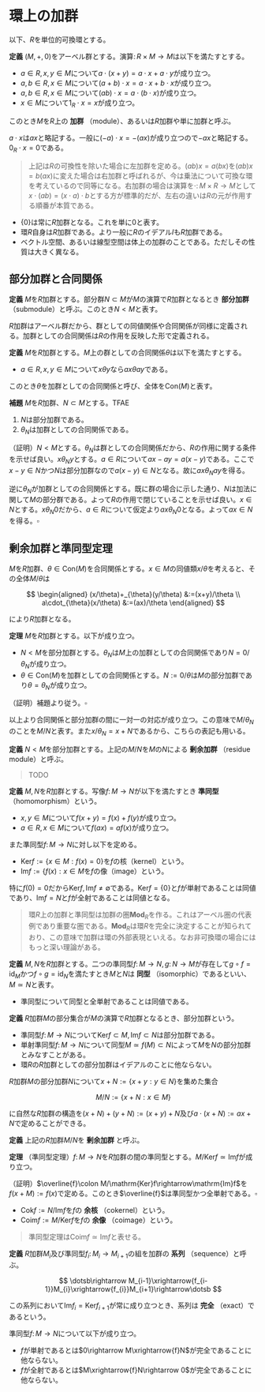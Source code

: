 
# 環上の加群

以下、$R$を単位的可換環とする。

__定義__ $(M, +, 0)$をアーベル群とする。演算$\colon R\times M\rightarrow M$は以下を満たすとする。

- $a\in R, x, y\in M$について$a\cdot(x+y)=a\cdot x+a\cdot y$が成り立つ。
- $a, b\in R, x\in M$について$(a+b)\cdot x=a\cdot x+b\cdot x$が成り立つ。
- $a, b\in R, x\in M$について$(ab)\cdot x=a\cdot(b\cdot x)$が成り立つ。
- $x\in M$について$1_{R}\cdot x=x$が成り立つ。

このとき$M$を$R$上の **加群** （module）、あるいは$R$加群や単に加群と呼ぶ。

$a\cdot x$は$ax$と略記する。一般に$(-a)\cdot x=-(ax)$が成り立つので$-ax$と略記する。$0_{R}\cdot x=0$である。

> 上記は$R$の可換性を除いた場合に左加群を定める。$(ab)x=a(bx)$を$(ab)x=b(ax)$に変えた場合は右加群と呼ばれるが、今は乗法について可換な環を考えているので同等になる。右加群の場合は演算を$\cdot\colon M\times R\rightarrow M$として$x\cdot (ab)=(x\cdot a)\cdot b$とする方が標準的だが、左右の違いは$R$の元が作用する順番が本質である。

- $\lbrace 0 \rbrace$は常に$R$加群となる。これを単に$0$と表す。
- 環$R$自身は$R$加群である。より一般に$R$のイデアル$I$も$R$加群である。
- ベクトル空間、あるいは線型空間は体上の加群のことである。ただしその性質は大きく異なる。




## 部分加群と合同関係

__定義__ $M$を$R$加群とする。部分群$N\subset M$が$M$の演算で$R$加群となるとき **部分加群** （submodule）と呼ぶ。このとき$N\lt M$と表す。

$R$加群はアーベル群だから、群としての同値関係や合同関係が同様に定義される。加群としての合同関係は$R$の作用を反映した形で定義される。

__定義__ $M$を$R$加群とする。$M$上の群としての合同関係$\theta$は以下を満たすとする。

- $a\in R, x, y\in M$について$x\theta y$なら$ax\theta ay$である。

このとき$\theta$を加群としての合同関係と呼び、全体を$\mathrm{Con}(M)$と表す。

__補題__ $M$を$R$加群、$N\subset M$とする。TFAE

1. $N$は部分加群である。
1. $\theta_{N}$は加群としての合同関係である。

（証明）$N\lt M$とする。$\theta_{N}$は群としての合同関係だから、$R$の作用に関する条件を示せば良い。$x\theta_{N}y$とする。$a\in R$について$ax-ay=a(x-y)$である。ここで$x-y\in N$かつ$N$は部分加群なので$a(x-y)\in N$となる。故に$ax\theta_{N}ay$を得る。

逆に$\theta_{N}$が加群としての合同関係とする。既に群の場合に示した通り、$N$は加法に関して$M$の部分群である。よって$R$の作用で閉じていることを示せば良い。$x\in N$とする。$x\theta_{N}0$だから、$a\in R$について仮定より$ax\theta_{N}0$となる。よって$ax\in N$を得る。$\square$




## 剰余加群と準同型定理

$M$を$R$加群、$\theta\in\mathrm{Con}(M)$を合同関係とする。$x\in M$の同値類$x/\theta$を考えると、その全体$M/\theta$は

$$
\begin{aligned}
(x/\theta)+_{\theta}(y/\theta) &:=(x+y)/\theta \\
a\cdot_{\theta}(x/\theta) &:=(ax)/\theta
\end{aligned}
$$

により$R$加群となる。

__定理__ $M$を$R$加群とする。以下が成り立つ。

- $N\lt M$を部分加群とする。$\theta_{N}$は$M$上の加群としての合同関係であり$N=0/\theta_{N}$が成り立つ。
- $\theta\in\mathrm{Con}(M)$を加群としての合同関係とする。$N:=0/\theta$は$M$の部分加群であり$\theta=\theta_{N}$が成り立つ。

（証明）補題より従う。$\square$

以上より合同関係と部分加群の間に一対一の対応が成り立つ。この意味で$M/\theta_{N}$のことを$M/N$と表す。また$x/\theta_{N}=x+N$であるから、こちらの表記も用いる。

__定義__ $N\lt M$を部分加群とする。上記の$M/N$を$M$の$N$による **剰余加群** （residue module）と呼ぶ。

> TODO

__定義__ $M, N$を$R$加群とする。写像$f\colon M\rightarrow N$が以下を満たすとき **準同型** （homomorphism）という。

- $x, y\in M$について$f(x+y)=f(x)+f(y)$が成り立つ。
- $a\in R, x\in M$について$f(ax)=af(x)$が成り立つ。

また準同型$f\colon M\rightarrow N$に対し以下を定める。

- $\mathrm{Ker}f:=\lbrace x\in M : f(x)=0 \rbrace$を$f$の核（kernel）という。
- $\mathrm{Im}f:=\lbrace f(x) : x\in M$を$f$の像（image）という。

特に$f(0)=0$だから$\mathrm{Ker}f, \mathrm{Im}f\neq\emptyset$である。$\mathrm{Ker}f=\lbrace 0 \rbrace$と$f$が単射であることは同値であり、$\mathrm{Im}f=N$と$f$が全射であることは同値となる。

> 環$R$上の加群と準同型は加群の圏$\mathbf{Mod}_{R}$を作る。これはアーベル圏の代表例であり重要な圏である。$\mathbf{Mod}_{R}$は環$R$を完全に決定することが知られており、この意味で加群は環の外部表現といえる。なお非可換環の場合にはもっと深い理論がある。

__定義__ $M, N$を$R$加群とする。二つの準同型$f\colon M\rightarrow N, g\colon N\rightarrow M$が存在して$g\circ f=\mathrm{id}_{M}$かつ$f\circ g=\mathrm{id}_{N}$を満たすとき$M$と$N$は **同型** （isomorphic）であるといい、$M\simeq N$と表す。

- 準同型について同型と全単射であることは同値である。

__定義__ $R$加群$M$の部分集合が$M$の演算で$R$加群となるとき、部分加群という。

- 準同型$f\colon M\rightarrow N$について$\mathrm{Ker}f\subset M, \mathrm{Im}f\subset N$は部分加群である。
- 単射準同型$f\colon M\rightarrow N$について同型$M\simeq f(M)\subset N$によって$M$を$N$の部分加群とみなすことがある。
- 環$R$の$R$加群としての部分加群はイデアルのことに他ならない。

$R$加群$M$の部分加群$N$について$x+N:=\lbrace x+y : y\in N \rbrace$を集めた集合

$$
M/N:=\lbrace x+N : x\in M \rbrace
$$

に自然な$R$加群の構造を$(x+N)+(y+N):=(x+y)+N$及び$a\cdot(x+N):=ax+N$で定めることができる。

__定義__ 上記の$R$加群$M/N$を **剰余加群** と呼ぶ。

__定理__ （準同型定理）$f\colon M\rightarrow N$を$R$加群の間の準同型とする。$M/\mathrm{Ker}f\simeq\mathrm{Im}f$が成り立つ。

（証明）$\overline{f}\colon M/\mathrm{Ker}f\rightarrow\mathrm{Im}f$を$f(x+M):=f(x)$で定める。このとき$\overline{f}$は準同型かつ全単射である。$\square$

- $\mathrm{Cok}f:=N/\mathrm{Im}f$を$f$の **余核** （cokernel）という。
- $\mathrm{Coim}f:=M/\mathrm{Ker}f$を$f$の **余像** （coimage）という。

> 準同型定理は$\mathrm{Coim}f\simeq\mathrm{Im}f$と表せる。

__定義__ $R$加群$M_{i}$及び準同型$f_{i}\colon M_{i}\rightarrow M_{i+1}$の組を加群の **系列** （sequence）と呼ぶ。

$$
\dotsb\rightarrow M_{i-1}\xrightarrow{f_{i-1}}M_{i}\xrightarrow{f_{i}}M_{i+1}\rightarrow\dotsb
$$

この系列において$\mathrm{Im}f_{i}=\mathrm{Ker}f_{i+1}$が常に成り立つとき、系列は **完全** （exact）であるという。

準同型$f\colon M\rightarrow N$について以下が成り立つ。

- $f$が単射であるとは$0\rightarrow M\xrightarrow{f}N$が完全であることに他ならない。
- $f$が全射であるとは$M\xrightarrow{f}N\rightarrow 0$が完全であることに他ならない。